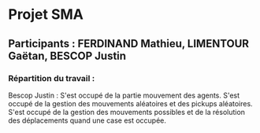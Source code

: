 # Projet SMA
## Participants : FERDINAND Mathieu, LIMENTOUR Gaëtan, BESCOP Justin

### Répartition du travail :
Bescop Justin : S'est occupé de la partie mouvement des agents. S'est occupé de la gestion des mouvements aléatoires et des pickups aléatoires. S'est occupé de la gestion des mouvements possibles et de la résolution des déplacements quand une case est occupée.
